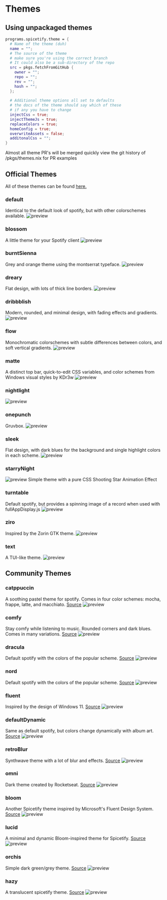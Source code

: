 # Themes

## Using unpackaged themes

```nix
programs.spicetify.theme = {
  # Name of the theme (duh)
  name = "";
  # The source of the theme
  # make sure you're using the correct branch
  # It could also be a sub-directory of the repo
  src = pkgs.fetchFromGitHub {
    owner = "";
    repo = "";
    rev = "";
    hash = "";
  };
  
  # Additional theme options all set to defaults
  # the docs of the theme should say which of these 
  # if any you have to change
  injectCss = true;
  injectThemeJs = true;
  replaceColors = true;
  homeConfig = true;
  overwriteAssets = false;
  additonalCss = "";
}
```

Almost all theme PR's will be merged quickly view the git history of
/pkgs/themes.nix for PR examples

## Official Themes

All of these themes can be found
[here.](https://github.com/spicetify/spicetify-themes)

### default

Identical to the default look of spotify, but with other colorschemes available.
![preview](https://github.com/spicetify/spicetify-themes/blob/master/Default/ocean.png?raw=true)

### blossom

A little theme for your Spotify client
![preview](https://github.com/spicetify/spicetify-themes/blob/master/Blossom/images/home.png?raw=true)

### burntSienna

Grey and orange theme using the montserrat typeface.
![preview](https://github.com/spicetify/spicetify-themes/blob/master/BurntSienna/screenshot.png?raw=true)

### dreary

Flat design, with lots of thick line borders.
![preview](https://github.com/spicetify/spicetify-themes/blob/master/Dreary/bib.png?raw=true)

### dribbblish

Modern, rounded, and minimal design, with fading effects and gradients.
![preview](https://github.com/spicetify/spicetify-themes/blob/master/Dribbblish/base.png?raw=true)

### flow

Monochromatic colorschemes with subtle differences between colors, and soft
vertical gradients.
![preview](https://raw.githubusercontent.com/spicetify/spicetify-themes/master/Flow/screenshots/ocean.png?raw=true)

### matte

A distinct top bar, quick-to-edit CSS variables, and color schemes from Windows
visual styles by KDr3w
![preview](https://github.com/spicetify/spicetify-themes/blob/master/Matte/screenshots/ylx-matte.png?raw=true)

### nightlight

![preview](https://github.com/spicetify/spicetify-themes/blob/master/Nightlight/screenshots/nightlight.png?raw=true)

### onepunch

Gruvbox.
![preview](https://github.com/spicetify/spicetify-themes/blob/master/Onepunch/screenshots/dark_home.png?raw=true)

### sleek

Flat design, with dark blues for the background and single highlight colors in
each scheme.
![preview](https://github.com/spicetify/spicetify-themes/blob/master/Sleek/bladerunner.png?raw=true)

### starryNight

![preview](https://github.com/spicetify/spicetify-themes/blob/master/StarryNight/images/base.png?raw=true)
Simple theme with a pure CSS Shooting Star Animation Effect

### turntable

Default spotify, but provides a spinning image of a record when used with
fullAppDisplay.js
![preview](https://github.com/spicetify/spicetify-themes/blob/master/Turntable/screenshots/fad.png?raw=true)

### ziro

Inspired by the Zorin GTK theme.
![preview](https://raw.githubusercontent.com/schnensch0/ziro/main/preview/album-blue-dark.png?raw=true)

### text

A TUI-like theme.
![preview](https://raw.githubusercontent.com/spicetify/spicetify-themes/master/text/screenshots/Spotify.png?raw=true)

## Community Themes

### catppuccin

A soothing pastel theme for spotify. Comes in four color schemes: mocha, frappe,
latte, and macchiato. [Source](https://github.com/catppuccin/spicetify)
![preview](https://github.com/catppuccin/spicetify/blob/main/assets/preview.webp?raw=true)

### comfy

Stay comfy while listening to music. Rounded corners and dark blues. Comes in
many variations. [Source](https://github.com/Comfy-Themes/Spicetify)
![preview](https://github.com/Comfy-Themes/Spicetify/blob/main/images/color-schemes/comfy.png?raw=true)

### dracula

Default spotify with the colors of the popular scheme.
[Source](https://github.com/Darkempire78/Dracula-Spicetify)
![preview](https://github.com/Darkempire78/Dracula-Spicetify/blob/master/screenshot.png?raw=true)

### nord

Default spotify with the colors of the popular scheme.
[Source](https://github.com/Tetrax-10/Nord-Spotify)
![preview](https://raw.githubusercontent.com/Tetrax-10/Nord-Spotify/master/assets/nord/libx/libx-home-page.png?raw=true)

### fluent

Inspired by the design of Windows 11.
[Source](https://github.com/williamckha/spicetify-fluent)
![preview](https://github.com/williamckha/spicetify-fluent/blob/master/screenshots/dark-1.png?raw=true)

### defaultDynamic

Same as default spotify, but colors change dynamically with album art.
[Source](https://github.com/JulienMaille/spicetify-dynamic-theme)
![preview](https://github.com/JulienMaille/spicetify-dynamic-theme/blob/main/preview.gif?raw=true)

### retroBlur

Synthwave theme with a lot of blur and effects.
[Source](https://github.com/Motschen/Retroblur)
![preview](https://github.com/Motschen/Retroblur/blob/main/preview/playlist.png?raw=true)

### omni

Dark theme created by Rocketseat. [Source](https://github.com/getomni/spicetify)
![preview](https://github.com/getomni/spicetify/blob/main/screenshot.png?raw=true)

### bloom

Another Spicetify theme inspired by Microsoft's Fluent Design System.
[Source](https://github.com/nimsandu/spicetify-bloom)
![preview](https://github.com/nimsandu/spicetify-bloom/blob/main/images/dark.png?raw=true)

### lucid

A minimal and dynamic Bloom-inspired theme for Spicetify.
[Source](https://github.com/sanoojes/Spicetify-Lucid)
![preview](https://github.com/sanoojes/Spicetify-Lucid/blob/main/assets/images/base.png?raw=true)

### orchis

Simple dark green/grey theme.
[Source](https://github.com/canbeardig/Spicetify-Orchis-Colours-v2)
![preview](https://github.com/canbeardig/Spicetify-Orchis-Colours-v2/blob/main/screenshot.png?raw=true)

### hazy

A translucent spicetify theme. [Source](https://github.com/Astromations/Hazy)
![preview](https://github.com/Astromations/Hazy/blob/main/hazy_home.png?raw=true)
